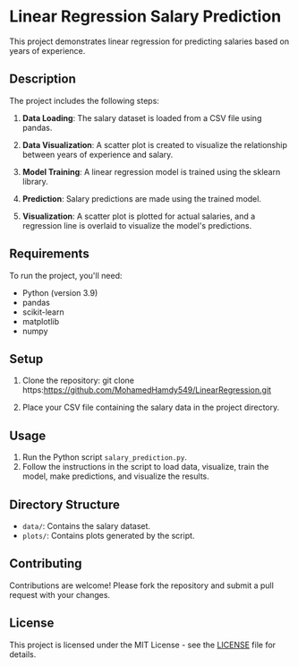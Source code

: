 # Linear Regression Salary Prediction

This project demonstrates linear regression for predicting salaries based on years of experience.

## Description

The project includes the following steps:

1. **Data Loading**: The salary dataset is loaded from a CSV file using pandas.

2. **Data Visualization**: A scatter plot is created to visualize the relationship between years of experience and salary.

3. **Model Training**: A linear regression model is trained using the sklearn library.

4. **Prediction**: Salary predictions are made using the trained model.

5. **Visualization**: A scatter plot is plotted for actual salaries, and a regression line is overlaid to visualize the model's predictions.

## Requirements

To run the project, you'll need:

- Python (version 3.9)
- pandas 
- scikit-learn 
- matplotlib 
- numpy 

## Setup

1. Clone the repository:
git clone https:https://github.com/MohamedHamdy549/LinearRegression.git

3. Place your CSV file containing the salary data in the project directory.

## Usage

1. Run the Python script `salary_prediction.py`.
2. Follow the instructions in the script to load data, visualize, train the model, make predictions, and visualize the results.

## Directory Structure

- `data/`: Contains the salary dataset.
- `plots/`: Contains plots generated by the script.

## Contributing

Contributions are welcome! Please fork the repository and submit a pull request with your changes.

## License

This project is licensed under the MIT License - see the [LICENSE](LICENSE) file for details.
